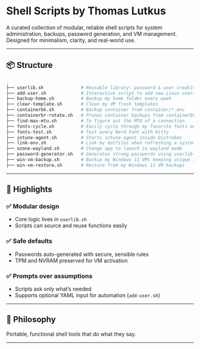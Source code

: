 # Shell Scripts by Thomas Lutkus

A curated collection of modular, reliable shell scripts for system administration, backups, password generation, and VM management. Designed for minimalism, clarity, and real-world use.

---

## 📦 Structure

```bash
.
├── userlib.sh              # Reusable library: password & user creation
├── add-user.sh             # Interactive script to add new Linux users
├── backup-home.sh          # Backup my home folder every week
├── clear-template.sh       # Clean my VM fresh templates
├── containerbk.sh          # Backup container from container/*.env 
├── containerbr-rotate.sh   # Prunes container backups from containerbk.sh 
├── find-max-mtu.sh         # To figure out the MTU of a connection
├── fonts-cycle.sh          # Easily cycle through my favorite fonts on Kitty
├── fonts-test.sh           # Test every Nerd Font with Kitty
├── intune-agent.sh         # Starts intune agent inside Distrobox 
├── link-env.sh             # Link my dotfiles when refreshing a system
├── ozone-wayland.sh        # Change app to launch in wayland mode
├── password-generator.sh   # Generates strong passwords using userlib
├── win-vm-backup.sh        # Backup my Windows 11 VMs keeping unique ids
├── win-vm-restore.sh       # Restore from my Windows 11 VM backups
```

---

## 🔧 Highlights

### ✅ Modular design
- Core logic lives in `userlib.sh`
- Scripts can source and reuse functions easily
 
### ✅ Safe defaults
- Passwords auto-generated with secure, sensible rules
- TPM and NVRAM preserved for VM activation
 
### ✅ Prompts over assumptions
- Scripts ask only what’s needed
- Supports optional YAML input for automation (`add-user.sh`)
 
---

## 🔐 Philosophy

Portable, functional shell tools that do what they say.

---

